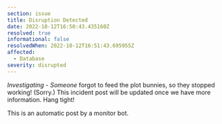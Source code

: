 ```yaml
---
section: issue
title: Disruption Detected
date: 2022-10-12T16:50:43.435160Z
resolved: true
informational: false
resolvedWhen: 2022-10-12T16:51:43.695955Z
affected:
  - Database
severity: disrupted
---
```

*Investigating* - _Someone_ forgot to feed the plot bunnies, so they stopped working! (Sorry.) This incident post will be updated once we have more information. Hang tight!

This is an automatic post by a monitor bot.
        